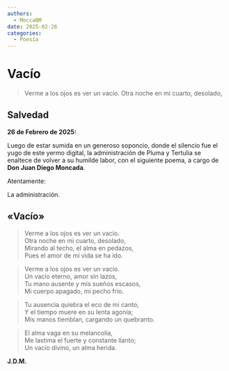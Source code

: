 ```yaml
---
authors:
  - MoccaBM
date: 2025-02-26
categories:
  - Poesía
---
```

# Vacío

> Verme a los ojos es ver un vacío.
Otra noche en mi cuarto, desolado,
<!-- more -->

## Salvedad

**26 de Febrero de 2025:**

Luego de estar sumida en un generoso soponcio, donde el silencio fue el yugo de este yermo digital, la administración de Pluma y Tertulia se enaltece de volver a su humilde labor, con el siguiente poema, a cargo de **Don Juan Diego Moncada**.

Atentamente:

La administración.

## «Vacío»

> Verme a los ojos es ver un vacío.  
> Otra noche en mi cuarto, desolado,  
> Mirando al techo, el alma en pedazos,  
> Pues el amor de mi vida se ha ido.  

> Verme a los ojos es ver un vacío.  
> Un vacío eterno, amor sin lazos,  
> Tu mano ausente y mis sueños escasos,  
> Mi cuerpo apagado, mi pecho frío.  

> Tu ausencia quiebra el eco de mi canto,  
> Y el tiempo muere en su lenta agonía;  
> Mis manos tiemblan, cargando un quebranto.  

> El alma vaga en su melancolía,  
> Me lastima el fuerte y constante llanto;  
> Un vacío divino, un alma herida.

**J.D.M.**
